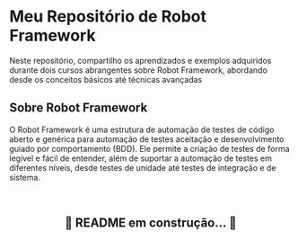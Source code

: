# Meu Repositório de Robot Framework

Neste repositório, compartilho os aprendizados e exemplos adquiridos durante dois cursos abrangentes sobre Robot Framework, abordando desde os conceitos básicos até técnicas avançadas

## Sobre Robot Framework
O Robot Framework é uma estrutura de automação de testes de código aberto e genérica para automação de testes aceitação e desenvolvimento guiado por comportamento (BDD). Ele permite a criação de testes de forma legível e fácil de entender, além de suportar a automação de testes em diferentes níveis, desde testes de unidade até testes de integração e de sistema.

<br>
<h2 align="center"> 
	🚧  README em construção...  🚧
</h2>
